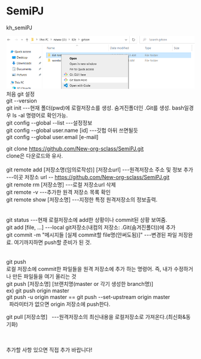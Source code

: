 # SemiPJ
kh_semiPJ

![배쉬나cmd](img/bash.png)
처음 git 설정 <br>
git --version<br>
git init            ---현재 폴더(pwd)에 로컬저장소를 생성. 숨겨진폴더인 .Git를 생성. bash일경우 ls -al 명령어로 확인가능.<br>
git config --global --list           ---설정정보<br>
git config --global user.name [id]   ---깃헙 아뒤 쓰면될듯<br>
git config --global user.email [e-mail]   <br>

git clone https://github.com/New-org-sclass/SemiPJ.git<br>
clone은 다운로드와 유사.<br>
<br>
git remote add [저장소명(임의로작성)] [저장소url]     ---원격저장소 주소 및 정보 추가 <br>
                                                  ---이곳 저장소 url -- https://github.com/New-org-sclass/SemiPJ.git<br>
git remote rm [저장소명]      ---로컬 저장소url 삭제<br>
git remote -v              ---추가한 원격 저장소 목록 확인<br>
git remote show [저장소명] ---지정한 특정 원격저장소의 정보출력.<br>
<br>
<br>
git status        ---현재 로컬저장소에 add한 상황이나 commit된 상황 보여줌.<br>
git add [file, ...]   ---local git저장소(내컴의 저장소: .Git(숨겨진폴더))에 추가<br>
git commit -m "메시지들 [실제 commit할 file명(안써도됨)]"  ---변경된 파일 저장완료. 여기까지하면 push할 준비가 된 것.<br>
<br>
<br>
git push<br>
  로컬 저장소에 commit한 파일들을 원격 저장소에 추가 하는 명령어. 즉, 내가 수정하거나 만든 파일들을 여기 올리는 것<br>
  git push [저장소명] [브랜치명(master or 각기 생성한 branch명)]<br>
   ex) git push origin master<br>
       git push -u origin master == git push --set-upstream origin master<br>
  파라미터가 없으면 origin 저장소에 push한다.<br>
  
git pull [저장소명] &nbsp;&nbsp;---원격저장소의 최신내용을 로컬저장소로 가져온다.(최신화&동기화)

<br><br>추가할 사항 있으면 직접 추가 바랍니다!
